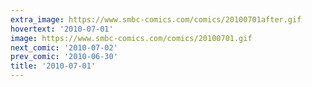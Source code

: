 ```yaml
---
extra_image: https://www.smbc-comics.com/comics/20100701after.gif
hovertext: '2010-07-01'
image: https://www.smbc-comics.com/comics/20100701.gif
next_comic: '2010-07-02'
prev_comic: '2010-06-30'
title: '2010-07-01'
---
```


